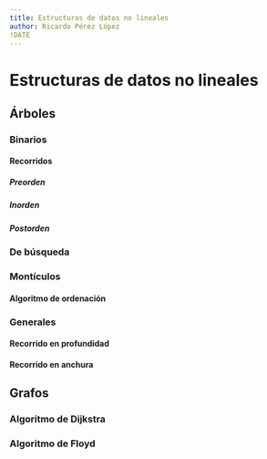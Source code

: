 ```yaml
---
title: Estructuras de datos no lineales
author: Ricardo Pérez López
!DATE
---
```


# Estructuras de datos no lineales

## Árboles

### Binarios

#### Recorridos

##### Preorden

##### Inorden

##### Postorden

### De búsqueda

### Montículos

#### Algoritmo de ordenación

### Generales

#### Recorrido en profundidad

#### Recorrido en anchura

## Grafos

### Algoritmo de Dijkstra

### Algoritmo de Floyd

